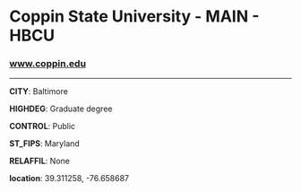 # Coppin State University - MAIN - HBCU
### www.coppin.edu
---
**CITY**: Baltimore

**HIGHDEG**: Graduate degree

**CONTROL**: Public

**ST_FIPS**: Maryland

**RELAFFIL**: None

**location**: 39.311258, -76.658687